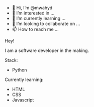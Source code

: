 - 👋 Hi, I’m @mwahyd
- 👀 I’m interested in ...
- 🌱 I’m currently learning ...
- 💞️ I’m looking to collaborate on ...
- 📫 How to reach me ...




Hey! 

I am a software developer in the making. 

Stack:
- Python

Currently learning:
- HTML
- CSS
- Javascript



<!---
mwahyd/mwahyd is a ✨ special ✨ repository because its `README.md` (this file) appears on your GitHub profile.
You can click the Preview link to take a look at your changes.
--->
